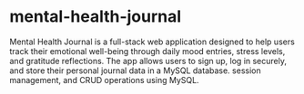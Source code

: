 # mental-health-journal
Mental Health Journal is a full-stack web application designed to help users track their emotional well-being through daily mood entries, stress levels, and gratitude reflections.  The app allows users to sign up, log in securely, and store their personal journal data in a MySQL database. session management, and CRUD operations using MySQL.
